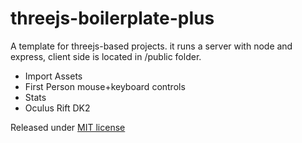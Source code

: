 # threejs-boilerplate-plus
A template for threejs-based projects. it runs a server with node and express, client side is located in /public folder.

  - Import Assets
  - First Person mouse+keyboard controls
  - Stats
  - Oculus Rift DK2

Released under [MIT license](https://github.com/marcomarchesi/threejs-boilerplate-plus/blob/master/LICENSE)
